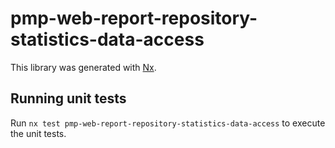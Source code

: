 # pmp-web-report-repository-statistics-data-access

This library was generated with [Nx](https://nx.dev).

## Running unit tests

Run `nx test pmp-web-report-repository-statistics-data-access` to execute the unit tests.
